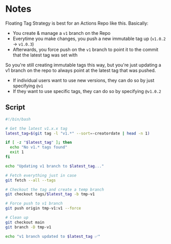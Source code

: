 # Notes

Floating Tag Strategy is best for an Actions Repo like this. Basically:

- You create & manage a `v1` branch on the Repo
- Everytime you make changes, you push a new immutable tag up (`v1.0.2` -> `v1.0.3`)
- Afterwards, you force push on the `v1` branch to point it to the commit that the latest tag was set with

So you're still creating immutable tags this way, but you're just updating a v1 branch on the repo to always point at the latest tag that was pushed.

- If individual users want to use new versions, they can do so by just specifying `@v1`
- If they want to use specific tags, they can do so by specifying `@v1.0.2`

## Script

``` sh
#!/bin/bash

# Get the latest v1.x.x tag
latest_tag=$(git tag -l "v1.*" --sort=-creatordate | head -n 1)

if [ -z "$latest_tag" ]; then
  echo "No v1.* tags found"
  exit 1
fi

echo "Updating v1 branch to $latest_tag..."

# Fetch everything just in case
git fetch --all --tags

# Checkout the tag and create a temp branch
git checkout tags/$latest_tag -b tmp-v1

# Force push to v1 branch
git push origin tmp-v1:v1 --force

# Clean up
git checkout main
git branch -D tmp-v1

echo "v1 branch updated to $latest_tag ✅"
```